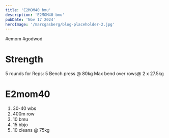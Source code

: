 ```yaml
---
title: 'E2MOM40 bmu'
description: 'E2MOM40 bmu'
pubDate: 'Nov 17 2024'
heroImage: '/marcgasberg/blog-placeholder-2.jpg'
---
```

#emom #godwod
# Strength 
5 rounds for Reps:
5 Bench press @ 80kg
Max bend over rows@ 2 x 27.5kg

# E2mom40
 1) 30-40 wbs
 2) 400m row 
 3) 10 bmu
 4) 15 bbjo
 5) 10 cleans @ 75kg
